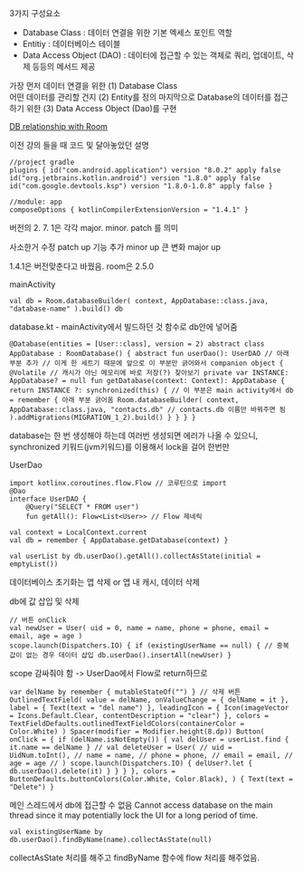 3가지 구성요소
- Database Class : 데이터 연결을 위한 기본 엑세스 포인트 역할
- Entitiy : 데이터베이스 테이블
- Data Access Object (DAO) : 데이터에 접근할 수 있는 객체로 쿼리, 업데이트, 삭제 등등의 메서드 제공


가장 먼저 데이터 연결을 위한 (1) Database Class  
어떤 데이터를 관리할 건지 (2) Entity를 정의 
마지막으로 Database의 데이터를 접근하기 위한 (3) Data Access Object (Dao)를 구현

[DB relationship with Room](http://batmask.net/index.php/2021/05/15/938/)


이전 강의 들을 때 코드 및 달아놓았던 설명
```
//project gradle 
plugins { id("com.android.application") version "8.0.2" apply false id("org.jetbrains.kotlin.android") version "1.8.0" apply false id("com.google.devtools.ksp") version "1.8.0-1.0.8" apply false } 

//module: app 
composeOptions { kotlinCompilerExtensionVersion = "1.4.1" }
```
버전의 2. 7. 1은 각각 major. minor. patch 를 의미

사소한거 수정 patch up 기능 추가 minor up 큰 변화 major up

1.4.1은 버전맞춘다고 바꿨음. room은 2.5.0

mainActivity
```
val db = Room.databaseBuilder( context, AppDatabase::class.java, "database-name" ).build() db
```

database.kt - mainActivity에서 빌드하던 것 함수로 db안에 넣어줌
```
@Database(entities = [User::class], version = 2) abstract class AppDatabase : RoomDatabase() { abstract fun userDao(): UserDAO // 아래 부분 추가 // 이게 한 세트기 때문에 앞으로 이 부분만 긁어와서 companion object { @Volatile // 캐시가 아닌 메모리에 바로 저장(?) 찾아보기 private var INSTANCE: AppDatabase? = null fun getDatabase(context: Context): AppDatabase { return INSTANCE ?: synchronized(this) { // 이 부분은 main activity에서 db = remember { 아래 부분 긁어옴 Room.databaseBuilder( context, AppDatabase::class.java, "contacts.db" // contacts.db 이름만 바꿔주면 됨 ).addMigrations(MIGRATION_1_2).build() } } } }
```
database는 한 번 생성해야 하는데 여러번 생성되면 에러가 나올 수 있으니, synchronized 키워드(jvm키워드)를 이용해서 lock을 걸어 한번만

UserDao
```
import kotlinx.coroutines.flow.Flow // 코루틴으로 import 
@Dao 
interface UserDAO { 
	@Query("SELECT * FROM user") 
	fun getAll(): Flow<List<User>> // Flow 제네릭
```


```
val context = LocalContext.current 
val db = remember { AppDatabase.getDatabase(context) }

val userList by db.userDao().getAll().collectAsState(initial = emptyList())
```

데이터베이스 초기화는 앱 삭제 or 앱 내 캐시, 데이터 삭제


db에 값 삽입 및 삭제
``` 
// 버튼 onClick
val newUser = User( uid = 0, name = name, phone = phone, email = email, age = age )
scope.launch(Dispatchers.IO) { if (existingUserName == null) { // 중복 값이 없는 경우 데이터 삽입 db.userDao().insertAll(newUser) }
```
scope 감싸줘야 함 -> UserDao에서 Flow로 return하므로

``` 
var delName by remember { mutableStateOf("") } // 삭제 버튼 OutlinedTextField( value = delName, onValueChange = { delName = it }, label = { Text(text = "del name") }, leadingIcon = { Icon(imageVector = Icons.Default.Clear, contentDescription = "clear") }, colors = TextFieldDefaults.outlinedTextFieldColors(containerColor = Color.White) ) Spacer(modifier = Modifier.height(8.dp)) Button( onClick = { if (delName.isNotEmpty()) { val delUser = userList.find { it.name == delName } // val deleteUser = User( // uid = UidNum.toInt(), // name = name, // phone = phone, // email = email, // age = age // ) scope.launch(Dispatchers.IO) { delUser?.let { db.userDao().delete(it) } } } }, colors = ButtonDefaults.buttonColors(Color.White, Color.Black), ) { Text(text = "Delete") }
```


메인 스레드에서 db에 접근할 수 없음
Cannot access database on the main thread since it may potentially lock the UI for a long period of time.
```
val existingUserName by db.userDao().findByName(name).collectAsState(null)
```
collectAsState 처리를 해주고 findByName 함수에 flow<user> 처리를 해주었음.

